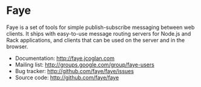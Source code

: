 # Faye

Faye is a set of tools for simple publish-subscribe messaging between web
clients. It ships with easy-to-use message routing servers for Node.js and Rack
applications, and clients that can be used on the server and in the browser.

- Documentation: http://faye.jcoglan.com
- Mailing list: http://groups.google.com/group/faye-users
- Bug tracker: http://github.com/faye/faye/issues
- Source code: http://github.com/faye/faye
